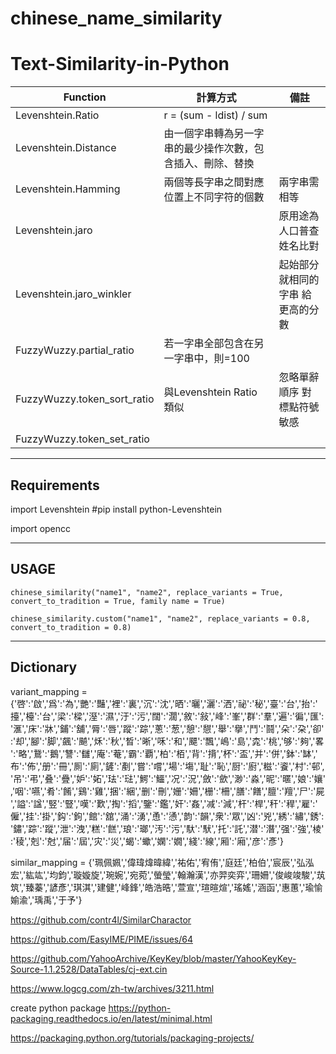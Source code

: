 # chinese_name_similarity


# Text-Similarity-in-Python


| Function                    | 計算方式                                                   | 備註                              |
|-----------------------------|------------------------------------------------------------|-----------------------------------|
| Levenshtein.Ratio           | r = (sum - ldist) / sum                                    |                                   |
| Levenshtein.Distance        | 由一個字串轉為另一字串的最少操作次數，包含插入、刪除、替換 |                                   |
| Levenshtein.Hamming         | 兩個等長字串之間對應位置上不同字符的個數                   | 兩字串需相等                      |
| Levenshtein.jaro            |                                                            | 原用途為 人口普查 姓名比對        |
| Levenshtein.jaro_winkler    |                                                            | 起始部分就相同的字串 給更高的分數 |
| FuzzyWuzzy.partial_ratio    | 若一字串全部包含在另一字串中，則=100                       |                                   |
| FuzzyWuzzy.token_sort_ratio | 與Levenshtein Ratio 類似                                   | 忽略單辭順序 對標點符號敏感       |
| FuzzyWuzzy.token_set_ratio  |                                                            |                                   |

***
## Requirements

import Levenshtein  #pip install python-Levenshtein

import opencc

***
## USAGE

```chinese_similarity("name1", "name2", replace_variants = True, convert_to_tradition = True, family name = True)``` 


```chinese_similarity.custom("name1", "name2", replace_variants = 0.8, convert_to_tradition = 0.8)``` 

***
## Dictionary
variant_mapping = {'啓':'啟','爲':'為','艷':'豔','裡':'裏','沉':'沈','晒':'曬','灑':'洒','祕':'秘','臺':'台','抬':'擡','檯':'台','梁':'樑','溼':'濕','汙':'污','闊':'濶','敘':'敍','峰':'峯','群':'羣','遍':'徧','匯':'滙','床':'牀','鋪':'舖','脣':'唇','蹤':'踪','蔥':'葱','憩':'憇','舉':'擧','鬥':'鬪','朵':'朶','卻':'却','腳':'脚','飆':'飇','秌':'秋','晳':'晰','咊':'和','飃':'飄','嶋':'島','𣑯':'桃','够':'夠','畧':'略','鵞':'鵝','讐':'讎','庵':'菴','霸':'覇','柏':'栢','背':'揹','杯':'盃','并':'併','鉢':'缽','布':'佈','册':'冊','厠':'廁','鏟':'剷','嘗':'嚐','場':'塲','耻':'恥','厨':'廚','糍':'餈','村':'邨','吊':'弔','叠':'疊','妒':'妬','珐':'琺','鰐':'鱷','况':'況','斂':'歛','渺':'淼','昵':'暱','娘':'孃','咽':'嚥','肴':'餚','鷄':'雞','捆':'綑','删':'刪','姗':'姍','栅':'柵','膳':'饍','膻':'羶','尸':'屍','謚':'諡','竪':'豎','嘆':'歎','掏':'搯','鑒':'鑑','奸':'姦','减':'減','杆':'桿','秆':'稈','雇':'僱','挂':'掛','鈎':'鉤','館':'舘','涌':'湧','恿':'慂','韵':'韻','衆':'眾','凶':'兇','綉':'繡','銹':'鏽','踪':'蹤','泄':'洩','糕':'餻','琅':'瑯','汚':'污','馱':'䭾','托':'託','潜':'潛','强':'強','棱':'稜','剋':'尅','届':'屆','灾':'災','蝎':'蠍','嫻':'嫺','綫':'線','厢':'廂','彦':'彥'}

similar_mapping = {'珮佩姵','偉瑋煒暐緯','祐佑','宥侑','庭廷','柏伯','宸辰','弘泓宏','紘竑','均鈞','璇嫙旋','琬婉','宛菀','螢瑩','翰瀚漢','亦羿奕弈','珊姍','俊峻竣駿','茿筑','臻蓁','諺彥','琪淇','建健','峰鋒','皓浩晧','萱宣','瑄暄煊','瑤媱','涵函','惠蕙','瑜愉媮渝','瑀禹','于予'}

https://github.com/contr4l/SimilarCharactor

https://github.com/EasyIME/PIME/issues/64

https://github.com/YahooArchive/KeyKey/blob/master/YahooKeyKey-Source-1.1.2528/DataTables/cj-ext.cin

https://www.logcg.com/zh-tw/archives/3211.html



create python package
https://python-packaging.readthedocs.io/en/latest/minimal.html

https://packaging.python.org/tutorials/packaging-projects/


